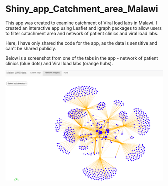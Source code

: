 # Shiny_app_Catchment_area_Malawi

This app was created to examine catchment of Viral load labs in Malawi. I created an interactive app using Leaflet and igraph packages to allow users to filter catachment area and network of patient clinics and viral load labs.

Here, I have only shared the code for the app, as the data is sensitive and can't be shared publicly. 

Below is a screenshot from one of the tabs in the app - network of patient clinics (blue dots) and Viral load labs (orange hubs).

![image description](https://github.com/anu87/Shiny_app_Catchment_area_Malawi/blob/master/Screen%20Shot%202020-02-19%20at%201.15.50%20PM.png)


